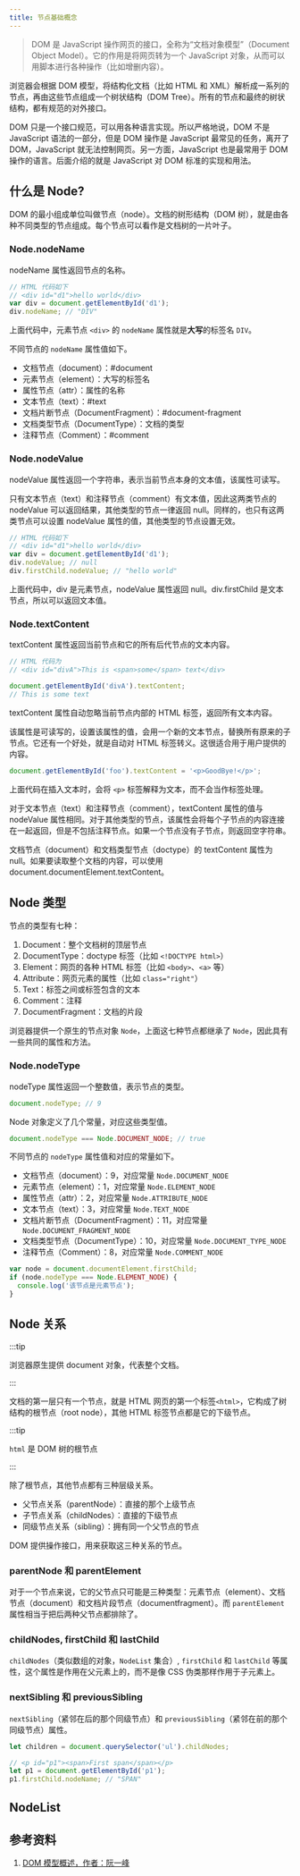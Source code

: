 ```yaml
---
title: 节点基础概念
---
```


> DOM 是 JavaScript 操作网页的接口，全称为“文档对象模型”（Document Object Model）。它的作用是将网页转为一个 JavaScript 对象，从而可以用脚本进行各种操作（比如增删内容）。

浏览器会根据 DOM 模型，将结构化文档（比如 HTML 和 XML）解析成一系列的节点，再由这些节点组成一个树状结构（DOM Tree）。所有的节点和最终的树状结构，都有规范的对外接口。

DOM 只是一个接口规范，可以用各种语言实现。所以严格地说，DOM 不是 JavaScript 语法的一部分，但是 DOM 操作是 JavaScript 最常见的任务，离开了 DOM，JavaScript 就无法控制网页。另一方面，JavaScript 也是最常用于 DOM 操作的语言。后面介绍的就是 JavaScript 对 DOM 标准的实现和用法。

## 什么是 Node?

DOM 的最小组成单位叫做节点（node）。文档的树形结构（DOM 树），就是由各种不同类型的节点组成。每个节点可以看作是文档树的一片叶子。

### Node.nodeName

nodeName 属性返回节点的名称。

```js
// HTML 代码如下
// <div id="d1">hello world</div>
var div = document.getElementById('d1');
div.nodeName; // "DIV"
```

上面代码中，元素节点 `<div>` 的 `nodeName` 属性就是**大写**的标签名 `DIV`。

不同节点的 `nodeName` 属性值如下。

- 文档节点（document）：#document
- 元素节点（element）：大写的标签名
- 属性节点（attr）：属性的名称
- 文本节点（text）：#text
- 文档片断节点（DocumentFragment）：#document-fragment
- 文档类型节点（DocumentType）：文档的类型
- 注释节点（Comment）：#comment

### Node.nodeValue

nodeValue 属性返回一个字符串，表示当前节点本身的文本值，该属性可读写。

只有文本节点（text）和注释节点（comment）有文本值，因此这两类节点的 nodeValue 可以返回结果，其他类型的节点一律返回 null。同样的，也只有这两类节点可以设置 nodeValue 属性的值，其他类型的节点设置无效。

```js
// HTML 代码如下
// <div id="d1">hello world</div>
var div = document.getElementById('d1');
div.nodeValue; // null
div.firstChild.nodeValue; // "hello world"
```

上面代码中，div 是元素节点，nodeValue 属性返回 null。div.firstChild 是文本节点，所以可以返回文本值。

### Node.textContent

textContent 属性返回当前节点和它的所有后代节点的文本内容。

```js
// HTML 代码为
// <div id="divA">This is <span>some</span> text</div>

document.getElementById('divA').textContent;
// This is some text
```

textContent 属性自动忽略当前节点内部的 HTML 标签，返回所有文本内容。

该属性是可读写的，设置该属性的值，会用一个新的文本节点，替换所有原来的子节点。它还有一个好处，就是自动对 HTML 标签转义。这很适合用于用户提供的内容。

```js
document.getElementById('foo').textContent = '<p>GoodBye!</p>';
```

上面代码在插入文本时，会将 `<p>` 标签解释为文本，而不会当作标签处理。

对于文本节点（text）和注释节点（comment），textContent 属性的值与 nodeValue 属性相同。对于其他类型的节点，该属性会将每个子节点的内容连接在一起返回，但是不包括注释节点。如果一个节点没有子节点，则返回空字符串。

文档节点（document）和文档类型节点（doctype）的 textContent 属性为 null。如果要读取整个文档的内容，可以使用 document.documentElement.textContent。

## Node 类型

节点的类型有七种：

1. Document：整个文档树的顶层节点
2. DocumentType：doctype 标签（比如 `<!DOCTYPE html>`）
3. Element：网页的各种 HTML 标签（比如 `<body>`、`<a>` 等）
4. Attribute：网页元素的属性（比如 `class="right"`）
5. Text：标签之间或标签包含的文本
6. Comment：注释
7. DocumentFragment：文档的片段

浏览器提供一个原生的节点对象 `Node`，上面这七种节点都继承了 `Node`，因此具有一些共同的属性和方法。

### Node.nodeType

nodeType 属性返回一个整数值，表示节点的类型。

```js
document.nodeType; // 9
```

Node 对象定义了几个常量，对应这些类型值。

```js
document.nodeType === Node.DOCUMENT_NODE; // true
```

不同节点的 `nodeType` 属性值和对应的常量如下。

- 文档节点（document）：9，对应常量 `Node.DOCUMENT_NODE`
- 元素节点（element）：1，对应常量 `Node.ELEMENT_NODE`
- 属性节点（attr）：2，对应常量 `Node.ATTRIBUTE_NODE`
- 文本节点（text）：3，对应常量 `Node.TEXT_NODE`
- 文档片断节点（DocumentFragment）：11，对应常量 `Node.DOCUMENT_FRAGMENT_NODE`
- 文档类型节点（DocumentType）：10，对应常量 `Node.DOCUMENT_TYPE_NODE`
- 注释节点（Comment）：8，对应常量 `Node.COMMENT_NODE`

```js
var node = document.documentElement.firstChild;
if (node.nodeType === Node.ELEMENT_NODE) {
  console.log('该节点是元素节点');
}
```

## Node 关系

:::tip

浏览器原生提供 document 对象，代表整个文档。

:::

文档的第一层只有一个节点，就是 HTML 网页的第一个标签`<html>`，它构成了树结构的根节点（root node），其他 HTML 标签节点都是它的下级节点。

:::tip

`html` 是 DOM 树的根节点

:::

除了根节点，其他节点都有三种层级关系。

- 父节点关系（parentNode）：直接的那个上级节点
- 子节点关系（childNodes）：直接的下级节点
- 同级节点关系（sibling）：拥有同一个父节点的节点

DOM 提供操作接口，用来获取这三种关系的节点。

### parentNode 和 parentElement

对于一个节点来说，它的父节点只可能是三种类型：元素节点（element）、文档节点（document）和文档片段节点（documentfragment）。而 `parentElement` 属性相当于把后两种父节点都排除了。

### childNodes, firstChild 和 lastChild

`childNodes`（类似数组的对象，`NodeList` 集合）, `firstChild` 和 `lastChild` 等属性，这个属性是作用在父元素上的，而不是像 CSS 伪类那样作用于子元素上。

### nextSibling 和 previousSibling

`nextSibling`（紧邻在后的那个同级节点）和 `previousSibling`（紧邻在前的那个同级节点）属性。

```js
let children = document.querySelector('ul').childNodes;

// <p id="p1"><span>First span</span></p>
let p1 = document.getElementById('p1');
p1.firstChild.nodeName; // "SPAN"
```

## NodeList

## 参考资料

1. [DOM 模型概述，作者：阮一峰](http://javascript.ruanyifeng.com/dom/node.html)
